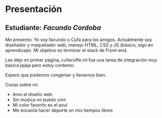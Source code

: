 # Presentación

## Estudiante: _Facundo Cordoba_

Me presento: Yo soy facundo o Cufa para los amigos. Actualmente soy diseñador y maquetador web, manejo HTML, CSS y JS (básico, sigo en aprendizaje). Mi objetivo es terminar el stack de Front-end. 

Les dejo mi primer página, cufacoffe.ml fue una tarea de integración muy básica jajaja pero estoy contento.

Espero que podamos congeniar y llevarnos bien.

Cosas sobre mí:
 - Amo el diseño web
 - Sin música no puedo vivir
 - Mi color favorito es el azul
 - Me encanta hacer deporte en mis tiempos libres 


